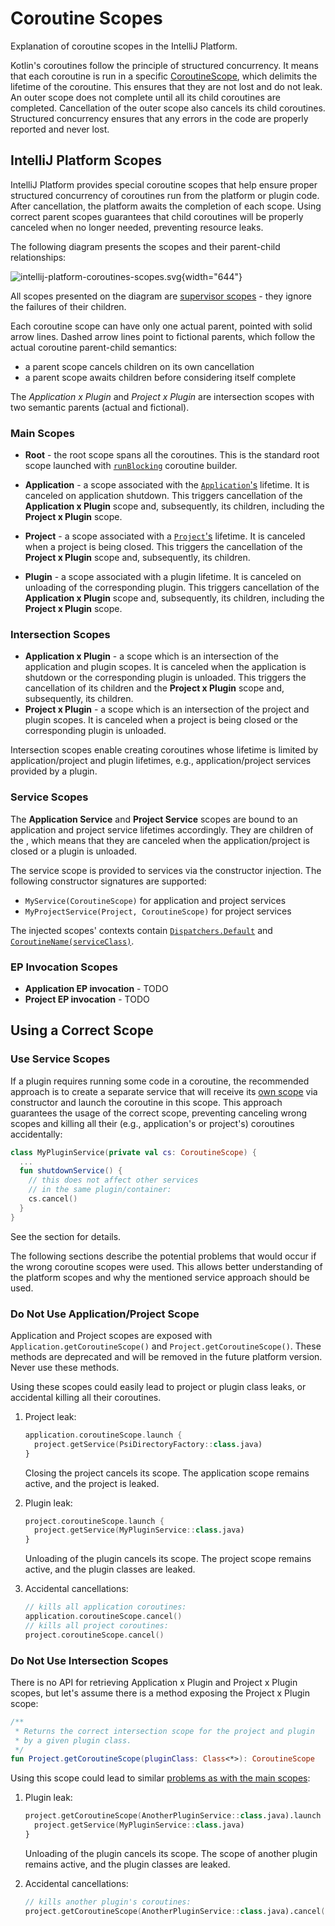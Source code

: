 <!-- Copyright 2000-2024 JetBrains s.r.o. and contributors. Use of this source code is governed by the Apache 2.0 license. -->

# Coroutine Scopes

<link-summary>Explanation of coroutine scopes in the IntelliJ Platform.</link-summary>

Kotlin's coroutines follow the principle of structured concurrency.
It means that each coroutine is run in a specific [CoroutineScope](https://kotlinlang.org/api/kotlinx.coroutines/kotlinx-coroutines-core/kotlinx.coroutines/-coroutine-scope/), which delimits the lifetime of the coroutine.
This ensures that they are not lost and do not leak.
An outer scope does not complete until all its child coroutines are completed.
Cancellation of the outer scope also cancels its child coroutines.
Structured concurrency ensures that any errors in the code are properly reported and never lost.

## IntelliJ Platform Scopes

IntelliJ Platform provides special coroutine scopes that help ensure proper structured concurrency of coroutines run from the platform or plugin code.
After cancellation, the platform awaits the completion of each scope.
Using correct parent scopes guarantees that child coroutines will be properly canceled when no longer needed, preventing resource leaks.

The following diagram presents the scopes and their parent-child relationships:

![intellij-platform-coroutines-scopes.svg](intellij-platform-coroutines-scopes.svg){width="644"}

All scopes presented on the diagram are [supervisor scopes](https://kotlinlang.org/api/kotlinx.coroutines/kotlinx-coroutines-core/kotlinx.coroutines/supervisor-scope.html) - they ignore the failures of their children.

Each coroutine scope can have only one actual parent, pointed with solid arrow lines.
Dashed arrow lines point to fictional parents, which follow the actual coroutine parent-child semantics:
- a parent scope cancels children on its own cancellation
- a parent scope awaits children before considering itself complete

The _Application x Plugin_ and _Project x Plugin_ are intersection scopes with two semantic parents (actual and fictional).

### Main Scopes

- **Root** - the root scope spans all the coroutines.
  This is the standard root scope launched with [`runBlocking`](https://kotlinlang.org/api/kotlinx.coroutines/kotlinx-coroutines-core/kotlinx.coroutines/run-blocking.html) coroutine builder.

- **Application** - a scope associated with the [`Application`'s](%gh-ic%/platform/core-api/src/com/intellij/openapi/application/Application.java) lifetime.
  It is canceled on application shutdown.
  This triggers cancellation of the **Application x Plugin** scope and, subsequently, its children, including the **Project x Plugin** scope.

- **Project** - a scope associated with a [`Project`'s](%gh-ic%/platform/core-api/src/com/intellij/openapi/project/Project.java) lifetime.
  It is canceled when a project is being closed.
  This triggers the cancellation of the **Project x Plugin** scope and, subsequently, its children.

- **Plugin** - a scope associated with a plugin lifetime.
  It is canceled on unloading of the corresponding plugin.
  This triggers cancellation of the **Application x Plugin** scope and, subsequently, its children, including the **Project x Plugin** scope.

### Intersection Scopes

- **Application x Plugin** - a scope which is an intersection of the application and plugin scopes.
  It is canceled when the application is shutdown or the corresponding plugin is unloaded.
  This triggers the cancellation of its children and the **Project x Plugin** scope and, subsequently, its children.
- **Project x Plugin** - a scope which is an intersection of the project and plugin scopes.
  It is canceled when a project is being closed or the corresponding plugin is unloaded.

Intersection scopes enable creating coroutines whose lifetime is limited by application/project and plugin lifetimes, e.g.,
application/project services provided by a plugin.

### Service Scopes

The **Application Service** and **Project Service** scopes are bound to an application and project service lifetimes accordingly.
They are children of the [](#intersection-scopes), which means that they are canceled when the application/project is closed or a plugin is unloaded.

The service scope is provided to services via the constructor injection.
The following constructor signatures are supported:

- `MyService(CoroutineScope)` for application and project services
- `MyProjectService(Project, CoroutineScope)` for project services

The injected scopes' contexts contain [`Dispatchers.Default`](https://kotlinlang.org/api/kotlinx.coroutines/kotlinx-coroutines-core/kotlinx.coroutines/-dispatchers/-default.html) and [`CoroutineName(serviceClass)`](https://kotlinlang.org/api/kotlinx.coroutines/kotlinx-coroutines-core/kotlinx.coroutines/-coroutine-name/).

### EP Invocation Scopes
- **Application EP invocation** - TODO
- **Project EP invocation** - TODO

## Using a Correct Scope

### Use Service Scopes

If a plugin requires running some code in a coroutine, the recommended approach is to create a separate service that will receive its [own scope](#service-scopes) via constructor and launch the coroutine in this scope.
This approach guarantees the usage of the correct scope, preventing canceling wrong scopes and killing all their (e.g., application's or project's) coroutines accidentally:

```kotlin
class MyPluginService(private val cs: CoroutineScope) {
  ...
  fun shutdownService() {
    // this does not affect other services
    // in the same plugin/container:
    cs.cancel()
  }
}
```

See the [](launching-coroutines.md) section for details.

The following sections describe the potential problems that would occur if the wrong coroutine scopes were used.
This allows better understanding of the platform scopes and why the mentioned service approach should be used.

### Do Not Use Application/Project Scope

Application and Project scopes are exposed with `Application.getCoroutineScope()` and `Project.getCoroutineScope()`.
These methods are deprecated and will be removed in the future platform version.
Never use these methods.

Using these scopes could easily lead to project or plugin class leaks, or accidental killing all their coroutines.

1. Project leak:
    ```kotlin
    application.coroutineScope.launch {
      project.getService(PsiDirectoryFactory::class.java)
    }
    ```
    Closing the project cancels its scope.
    The application scope remains active, and the project is leaked.

2. Plugin leak:
    ```kotlin
    project.coroutineScope.launch {
      project.getService(MyPluginService::class.java)
    }
    ```
    Unloading of the plugin cancels its scope.
    The project scope remains active, and the plugin classes are leaked.

3. Accidental cancellations:
    ```kotlin
    // kills all application coroutines:
    application.coroutineScope.cancel()
    // kills all project coroutines:
    project.coroutineScope.cancel()
    ```

### Do Not Use Intersection Scopes

There is no API for retrieving Application x Plugin and Project x Plugin scopes, but let's assume there is a method exposing the Project x Plugin scope:
```kotlin
/**
 * Returns the correct intersection scope for the project and plugin
 * by a given plugin class.
 */
fun Project.getCoroutineScope(pluginClass: Class<*>): CoroutineScope
```

Using this scope could lead to similar [problems as with the main scopes](#do-not-use-applicationproject-scope):

1. Plugin leak:
    ```kotlin
    project.getCoroutineScope(AnotherPluginService::class.java).launch {
      project.getService(MyPluginService::class.java)
    }
    ```
    Unloading of the plugin cancels its scope.
    The scope of another plugin remains active, and the plugin classes are leaked.

2. Accidental cancellations:
    ```kotlin
    // kills another plugin's coroutines:
    project.getCoroutineScope(AnotherPluginService::class.java).cancel()
    ```
